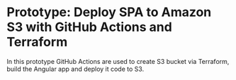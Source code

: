 # Prototype: Deploy SPA to Amazon S3 with GitHub Actions and Terraform

In this prototype GitHub Actions are used to create S3 bucket via Terraform, build the Angular app and deploy it code to S3.
